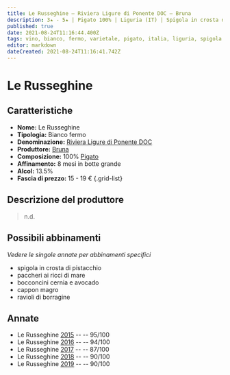 ```yaml
---
title: Le Russeghine – Riviera Ligure di Ponente DOC – Bruna
description: 3★ - 5★ | Pigato 100% | Liguria (IT) | Spigola in crosta di pistacchio – Paccheri ai ricci di mare – Bocconcini cernia e avocado – Cappon magro – Ravioli di borragine
published: true
date: 2021-08-24T11:16:44.400Z
tags: vino, bianco, fermo, varietale, pigato, italia, liguria, spigola in crosta di pistacchio, paccheri ai ricci di mare, bocconcini cernia e avocado, cappon magro, ravioli di borragine, 15 - 19 €, 5 stelle
editor: markdown
dateCreated: 2021-08-24T11:16:41.742Z
---
```


# Le Russeghine

## Caratteristiche
- **Nome:** Le Russeghine
- **Tipologia:** Bianco fermo
- **Denominazione:** [Riviera Ligure di Ponente DOC](/denominazioni/Italia/Liguria/DOC/Riviera-Ligure-di-Ponente) 
- **Produttore:** [Bruna](/produttori/Italia/Liguria/Bruna) 
- **Composizione:** 100% [Pigato](/vitigni/Italia/bacca-bianca/pigato)
- **Affinamento:** 8 mesi in botte grande
- **Alcol:** 13.5%
- **Fascia di prezzo:** 15 - 19 €
{.grid-list}

## Descrizione del produttore

> n.d.

## Possibili abbinamenti
*Vedere le singole annate per abbinamenti specifici*

- spigola in crosta di pistacchio
- paccheri ai ricci di mare
- bocconcini cernia e avocado
- cappon magro
- ravioli di borragine 

## Annate
- Le Russeghine [2015](vini/Italia/Liguria/Bruna/Le-Russeghine/2015) -- <span class="star-5"></span> -- 95/100
- Le Russeghine [2016](vini/Italia/Liguria/Bruna/Le-Russeghine/2016) -- <span class="star-5"></span> -- 94/100
- Le Russeghine [2017](vini/Italia/Liguria/Bruna/Le-Russeghine/2017) -- <span class="star-3"></span> -- 87/100
- Le Russeghine [2018](vini/Italia/Liguria/Bruna/Le-Russeghine/2018) -- <span class="star-4"></span> -- 90/100
- Le Russeghine [2019](vini/Italia/Liguria/Bruna/Le-Russeghine/2019) -- <span class="star-4"></span> -- 90/100